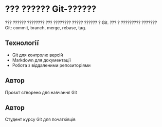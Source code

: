 # ??? ?????? Git-??????

??? ?????? ???????? ??? ???????? ????? ?????? ? Git.
??? ? ????????? ??????? Git: commit, branch, merge, rebase, tag.

## Технології
- Git для контролю версій
- Markdown для документації
- Робота з віддаленими репозиторіями

## Автор
Проєкт створено для навчання Git

## Автор
Студент курсу Git для початківців
